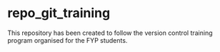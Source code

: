 # repo_git_training
This repository has been created to follow the version control training program organised for the FYP students.
